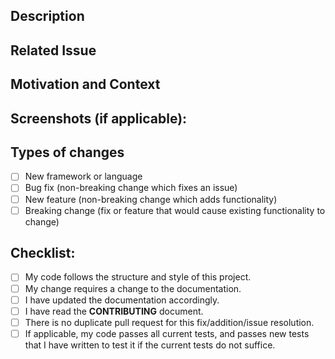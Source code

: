 <!--- Provide a general summary of your changes in the Title above -->

## Description
<!--- Describe your changes in detail -->

## Related Issue
<!--- This project only accepts pull requests related to open issues -->
<!--- If suggesting a new feature or change, please discuss it in an issue first -->
<!--- If fixing a bug, there should be an issue describing it with steps to reproduce -->

<!--- Please link to the issue here, by entering "Closes #10" (fill in the issue number, please) -->

## Motivation and Context
<!--- Why is this change required? What problem does it solve? Alternatively, what framework or language does it add? -->

## Screenshots (if applicable):

## Types of changes
<!--- What types of changes does your code introduce? Put an `x` in all the boxes that apply: -->
- [ ] New framework or language
- [ ] Bug fix (non-breaking change which fixes an issue)
- [ ] New feature (non-breaking change which adds functionality)
- [ ] Breaking change (fix or feature that would cause existing functionality to change)<!-- this probably only applies to the CLI for adding frameworks or languages, rather than manual additions of frameworks or languages -->

## Checklist:
<!--- Go over all the following points, and put an `x` in all the boxes that apply. -->
<!--- If you're unsure about any of these, don't hesitate to ask. We're here to help! -->
- [ ] My code follows the structure and style of this project.
- [ ] My change requires a change to the documentation.
- [ ] I have updated the documentation accordingly.
- [ ] I have read the **CONTRIBUTING** document.
- [ ] There is no duplicate pull request for this fix/addition/issue resolution.
- [ ] If applicable, my code passes all current tests, and passes new tests that I have written to test it if the current tests do not suffice. <!-- Again, this is probably only applicable for the CLI and not just manual additions -->

